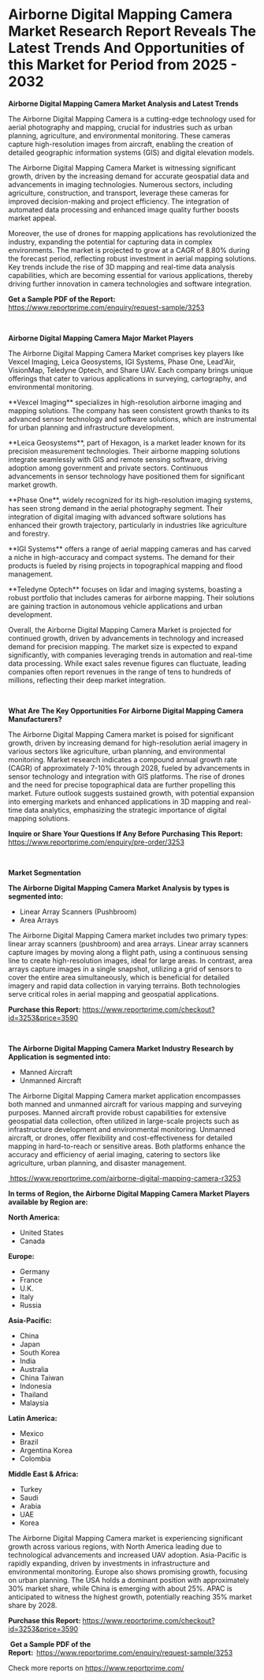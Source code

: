 <p><h1>Airborne Digital Mapping Camera Market Research Report Reveals The Latest Trends And Opportunities of this Market for Period from 2025 - 2032</h1></p><p><strong>Airborne Digital Mapping Camera Market Analysis and Latest Trends</strong></p>
<p><p>The Airborne Digital Mapping Camera is a cutting-edge technology used for aerial photography and mapping, crucial for industries such as urban planning, agriculture, and environmental monitoring. These cameras capture high-resolution images from aircraft, enabling the creation of detailed geographic information systems (GIS) and digital elevation models. </p><p>The Airborne Digital Mapping Camera Market is witnessing significant growth, driven by the increasing demand for accurate geospatial data and advancements in imaging technologies. Numerous sectors, including agriculture, construction, and transport, leverage these cameras for improved decision-making and project efficiency. The integration of automated data processing and enhanced image quality further boosts market appeal.</p><p>Moreover, the use of drones for mapping applications has revolutionized the industry, expanding the potential for capturing data in complex environments. The market is projected to grow at a CAGR of 8.80% during the forecast period, reflecting robust investment in aerial mapping solutions. Key trends include the rise of 3D mapping and real-time data analysis capabilities, which are becoming essential for various applications, thereby driving further innovation in camera technologies and software integration.</p></p>
<p><strong>Get a Sample PDF of the Report:&nbsp;</strong> <a href="https://www.reportprime.com/enquiry/request-sample/3253?utm_campaign=3320&utm_medium=2&utm_source=Github&utm_content=ia&utm_term=18032025&utm_id=airborne-digital-mapping-camera">https://www.reportprime.com/enquiry/request-sample/3253</a></p>
<p>&nbsp;</p>
<p><strong>Airborne Digital Mapping Camera Major Market Players</strong></p>
<p><p>The Airborne Digital Mapping Camera Market comprises key players like Vexcel Imaging, Leica Geosystems, IGI Systems, Phase One, Lead'Air, VisionMap, Teledyne Optech, and Share UAV. Each company brings unique offerings that cater to various applications in surveying, cartography, and environmental monitoring.</p><p>**Vexcel Imaging** specializes in high-resolution airborne imaging and mapping solutions. The company has seen consistent growth thanks to its advanced sensor technology and software solutions, which are instrumental for urban planning and infrastructure development.</p><p>**Leica Geosystems**, part of Hexagon, is a market leader known for its precision measurement technologies. Their airborne mapping solutions integrate seamlessly with GIS and remote sensing software, driving adoption among government and private sectors. Continuous advancements in sensor technology have positioned them for significant market growth.</p><p>**Phase One**, widely recognized for its high-resolution imaging systems, has seen strong demand in the aerial photography segment. Their integration of digital imaging with advanced software solutions has enhanced their growth trajectory, particularly in industries like agriculture and forestry.</p><p>**IGI Systems** offers a range of aerial mapping cameras and has carved a niche in high-accuracy and compact systems. The demand for their products is fueled by rising projects in topographical mapping and flood management.</p><p>**Teledyne Optech** focuses on lidar and imaging systems, boasting a robust portfolio that includes cameras for airborne mapping. Their solutions are gaining traction in autonomous vehicle applications and urban development.</p><p>Overall, the Airborne Digital Mapping Camera Market is projected for continued growth, driven by advancements in technology and increased demand for precision mapping. The market size is expected to expand significantly, with companies leveraging trends in automation and real-time data processing. While exact sales revenue figures can fluctuate, leading companies often report revenues in the range of tens to hundreds of millions, reflecting their deep market integration.</p></p>
<p>&nbsp;</p>
<p><strong>What Are The Key Opportunities For Airborne Digital Mapping Camera Manufacturers?</strong></p>
<p><p>The Airborne Digital Mapping Camera market is poised for significant growth, driven by increasing demand for high-resolution aerial imagery in various sectors like agriculture, urban planning, and environmental monitoring. Market research indicates a compound annual growth rate (CAGR) of approximately 7-10% through 2028, fueled by advancements in sensor technology and integration with GIS platforms. The rise of drones and the need for precise topographical data are further propelling this market. Future outlook suggests sustained growth, with potential expansion into emerging markets and enhanced applications in 3D mapping and real-time data analytics, emphasizing the strategic importance of digital mapping solutions.</p></p>
<p><strong>Inquire or Share Your Questions If Any Before Purchasing This Report:</strong> <a href="https://www.reportprime.com/enquiry/pre-order/3253?utm_campaign=3320&utm_medium=2&utm_source=Github&utm_content=ia&utm_term=18032025&utm_id=airborne-digital-mapping-camera">https://www.reportprime.com/enquiry/pre-order/3253</a></p>
<p>&nbsp;</p>
<p><strong>Market Segmentation</strong></p>
<p><strong>The Airborne Digital Mapping Camera Market Analysis by types is segmented into:</strong></p>
<p><ul><li>Linear Array Scanners (Pushbroom)</li><li>Area Arrays</li></ul></p>
<p><p>The Airborne Digital Mapping Camera market includes two primary types: linear array scanners (pushbroom) and area arrays. Linear array scanners capture images by moving along a flight path, using a continuous sensing line to create high-resolution images, ideal for large areas. In contrast, area arrays capture images in a single snapshot, utilizing a grid of sensors to cover the entire area simultaneously, which is beneficial for detailed imagery and rapid data collection in varying terrains. Both technologies serve critical roles in aerial mapping and geospatial applications.</p></p>
<p><strong>Purchase this Report:&nbsp;</strong><a href="https://www.reportprime.com/checkout?id=3253&price=3590&utm_campaign=3320&utm_medium=2&utm_source=Github&utm_content=ia&utm_term=18032025&utm_id=airborne-digital-mapping-camera">https://www.reportprime.com/checkout?id=3253&price=3590</a></p>
<p>&nbsp;</p>
<p><strong>The Airborne Digital Mapping Camera Market Industry Research by Application is segmented into:</strong></p>
<p><ul><li>Manned Aircraft</li><li>Unmanned Aircraft</li></ul></p>
<p><p>The Airborne Digital Mapping Camera market application encompasses both manned and unmanned aircraft for various mapping and surveying purposes. Manned aircraft provide robust capabilities for extensive geospatial data collection, often utilized in large-scale projects such as infrastructure development and environmental monitoring. Unmanned aircraft, or drones, offer flexibility and cost-effectiveness for detailed mapping in hard-to-reach or sensitive areas. Both platforms enhance the accuracy and efficiency of aerial imaging, catering to sectors like agriculture, urban planning, and disaster management.</p></p>
<p><a href="https://www.reportprime.com/airborne-digital-mapping-camera-r3253?utm_campaign=3320&utm_medium=2&utm_source=Github&utm_content=ia&utm_term=18032025&utm_id=airborne-digital-mapping-camera">&nbsp;https://www.reportprime.com/airborne-digital-mapping-camera-r3253</a></p>
<p><strong>In terms of Region, the Airborne Digital Mapping Camera Market Players available by Region are:</strong></p>
<p>
    <p> <strong> North America: </strong>
        <ul>
            <li>United States</li>
            <li>Canada</li>
        </ul>
        </p> 
    <p> <strong> Europe: </strong>
        <ul>
            <li>Germany</li>
            <li>France</li>
            <li>U.K.</li>
            <li>Italy</li>
            <li>Russia</li>
        </ul>
        </p> 
    <p> <strong> Asia-Pacific: </strong>
        <ul>
            <li>China</li>
            <li>Japan</li>
            <li>South Korea</li>
            <li>India</li>
            <li>Australia</li>
            <li>China Taiwan</li>
            <li>Indonesia</li>
            <li>Thailand</li>
            <li>Malaysia</li>
        </ul>
        </p> 
    <p> <strong> Latin America: </strong>
        <ul>
            <li>Mexico</li>
            <li>Brazil</li>
            <li>Argentina Korea</li>
            <li>Colombia</li>
        </ul>
        </p> 
    <p> <strong> Middle East & Africa: </strong>
        <ul>
            <li>Turkey</li>
            <li>Saudi</li>
            <li>Arabia</li>
            <li>UAE</li>
            <li>Korea</li>
        </ul>
    </p>
    </p>
<p><p>The Airborne Digital Mapping Camera market is experiencing significant growth across various regions, with North America leading due to technological advancements and increased UAV adoption. Asia-Pacific is rapidly expanding, driven by investments in infrastructure and environmental monitoring. Europe also shows promising growth, focusing on urban planning. The USA holds a dominant position with approximately 30% market share, while China is emerging with about 25%. APAC is anticipated to witness the highest growth, potentially reaching 35% market share by 2028.</p></p>
<p><strong>Purchase this Report: </strong><a href="https://www.reportprime.com/checkout?id=3253&price=3590&utm_campaign=3320&utm_medium=2&utm_source=Github&utm_content=ia&utm_term=18032025&utm_id=airborne-digital-mapping-camera">https://www.reportprime.com/checkout?id=3253&price=3590</a></p>
<p>&nbsp;<strong>Get a Sample PDF of the Report:&nbsp;&nbsp;</strong><a href="https://www.reportprime.com/enquiry/request-sample/3253?utm_campaign=3320&utm_medium=2&utm_source=Github&utm_content=ia&utm_term=18032025&utm_id=airborne-digital-mapping-camera">https://www.reportprime.com/enquiry/request-sample/3253</a></p>
<p><strong></strong></p>
<p>Check more reports on <a href="https://www.reportprime.com/?utm_campaign=3320&utm_medium=2&utm_source=Github&utm_content=ia&utm_term=18032025&utm_id=airborne-digital-mapping-camera">https://www.reportprime.com/</a></p>